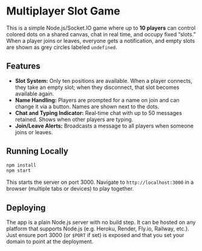# Multiplayer Slot Game

This is a simple Node.js/Socket.IO game where up to **10 players** can control colored dots on a shared canvas, chat in real time, and occupy fixed “slots.” When a player joins or leaves, everyone gets a notification, and empty slots are shown as grey circles labeled `undefined`.

## Features

- **Slot System:** Only ten positions are available. When a player connects, they take an empty slot; when they disconnect, that slot becomes available again.
- **Name Handling:** Players are prompted for a name on join and can change it via a button. Names are shown next to the dots.
- **Chat and Typing Indicator:** Real‑time chat with up to 50 messages retained. Shows when other players are typing.
- **Join/Leave Alerts:** Broadcasts a message to all players when someone joins or leaves.

## Running Locally

```sh
npm install
npm start
```

This starts the server on port 3000. Navigate to `http://localhost:3000` in a browser (multiple tabs or devices) to play together.

## Deploying

The app is a plain Node.js server with no build step. It can be hosted on any platform that supports Node.js (e.g. Heroku, Render, Fly.io, Railway, etc.). Just ensure port 3000 (or `$PORT` if set) is exposed and that you set your domain to point at the deployment.
